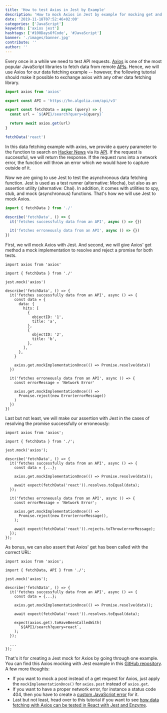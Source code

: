 ```yaml
---
title: 'How to test Axios in Jest by Example'
description: 'How to mock Axios in Jest by example for mocking get and post requests, for mocking network errors like a 404, and for testing Axios in React and Enzyme ...'
date: '2019-11-18T07:52:46+02:00'
categories: ['JavaScript']
keywords: ['axios jest']
hashtags: ['#100DaysOfCode', '#JavaScript']
banner: './images/banner.jpg'
contribute: ''
author: ''
---
```


<Sponsorship />

Every once in a while we need to test API requests. [Axios](https://github.com/axios/axios) is one of the most popular JavaScript libraries to fetch data from remote [APIs](/what-is-an-api-javascript/). Hence, we will use Axios for our data fetching example -- however, the following tutorial should make it possible to exchange axios with any other data fetching library.

```javascript
import axios from 'axios'

export const API = 'https://hn.algolia.com/api/v3'

export const fetchData = async (query) => {
  const url = `${API}/search?query=${query}`

  return await axios.get(url)
}

fetchData('react')
```

In this data fetching example with axios, we provide a query parameter to the function to search on [Hacker News](https://news.ycombinator.com/) via its [API](https://hn.algolia.com/api). If the request is successful, we will return the response. If the request runs into a network error, the function will throw an error which we would have to capture outside of it.

Now we are going to use Jest to test the asynchronous data fetching function. Jest is used as a test runner (alternative: Mocha), but also as an assertion utility (alternative: Chai). In addition, it comes with utilities to spy, stub, and mock (asynchronous) functions. That's how we will use Jest to mock Axios.

```javascript
import { fetchData } from './'

describe('fetchData', () => {
  it('fetches successfully data from an API', async () => {})

  it('fetches erroneously data from an API', async () => {})
})
```

First, we will mock Axios with Jest. And second, we will give Axios' get method a mock implementation to resolve and reject a promise for both tests.

```javascript{1,5,9-22,24,28,30-32}
import axios from 'axios'

import { fetchData } from './'

jest.mock('axios')

describe('fetchData', () => {
  it('fetches successfully data from an API', async () => {
    const data = {
      data: {
        hits: [
          {
            objectID: '1',
            title: 'a',
          },
          {
            objectID: '2',
            title: 'b',
          },
        ],
      },
    }

    axios.get.mockImplementationOnce(() => Promise.resolve(data))
  })

  it('fetches erroneously data from an API', async () => {
    const errorMessage = 'Network Error'

    axios.get.mockImplementationOnce(() =>
      Promise.reject(new Error(errorMessage))
    )
  })
})
```

Last but not least, we will make our assertion with Jest in the cases of resolving the promise successfully or erroneously:

```javascript{13,23}
import axios from 'axios';

import { fetchData } from './';

jest.mock('axios');

describe('fetchData', () => {
  it('fetches successfully data from an API', async () => {
    const data = {...};

    axios.get.mockImplementationOnce(() => Promise.resolve(data));

    await expect(fetchData('react')).resolves.toEqual(data);
  });

  it('fetches erroneously data from an API', async () => {
    const errorMessage = 'Network Error';

    axios.get.mockImplementationOnce(() =>
      Promise.reject(new Error(errorMessage)),
    );

    await expect(fetchData('react')).rejects.toThrow(errorMessage);
  });
});
```

As bonus, we can also assert that Axios' get has been called with the correct URL:

```javascript{3,15-17}
import axios from 'axios';

import { fetchData, API } from './';

jest.mock('axios');

describe('fetchData', () => {
  it('fetches successfully data from an API', async () => {
    const data = {...};

    axios.get.mockImplementationOnce(() => Promise.resolve(data));

    await expect(fetchData('react')).resolves.toEqual(data);

    expect(axios.get).toHaveBeenCalledWith(
      `${API}/search?query=react`,
    );
  });

  ...
});
```

That's it for creating a Jest mock for Axios by going through one example. You can find this Axios mocking with Jest example in this [GitHub repository](https://github.com/the-road-to-javascript/axios-jest-example). A few more thoughts:

- If you want to mock a post instead of a get request for Axios, just apply the `mockImplementationOnce()` for `axios.post` instead of `axios.get`.
- If you want to have a proper network error, for instance a status code 404, then you have to create a [custom JavaScript error](https://developer.mozilla.org/en-US/docs/Web/JavaScript/Reference/Global_Objects/Error) for it.
- Last but not least, head over to this tutorial if you want to see [how data fetching with Axios can be tested in React with Jest and Enzyme](/react-testing-jest-enzyme).
